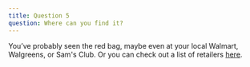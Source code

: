 ```yaml
---
title: Question 5
question: Where can you find it?
---
```

You’ve probably seen the red bag, maybe even at your local Walmart, Walgreens, or Sam's Club. Or you can check out a list of retailers [here](http://www.popcornindiana.com/where-buy/).
